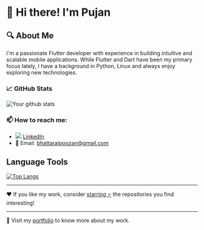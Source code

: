 # 👋 Hi there! I'm Pujan


## 🔍 About Me

I'm a passionate Flutter developer with experience in building intuitive and scalable mobile applications. While Flutter and Dart have been my primary focus lately, I have a background in Python, Linux and always enjoy exploring new technologies.

### 📈 GitHub Stats

![Your github stats](https://github-readme-stats.vercel.app/api?username=PujanB10&show_icons=true)

### 📫 How to reach me:

- <img src="https://img.icons8.com/fluent/48/000000/linkedin.png"/> [LinkedIn](https://www.linkedin.com/in/pujanb/)
- 📧 Email: bhattaraipoozan@gmail.com

## Language Tools
[![Top Langs](https://github-readme-stats.vercel.app/api/top-langs/?username=PujanB10)](https://github.com/PujanB10/github-readme-stats)

---

❤️ If you like my work, consider [starring ⭐](https://help.github.com/en/github/getting-started-with-github/saving-repositories-with-stars) the repositories you find interesting!

---

🔗 Visit my [portfolio](https://pujanb.com.np/) to know more about my work.
